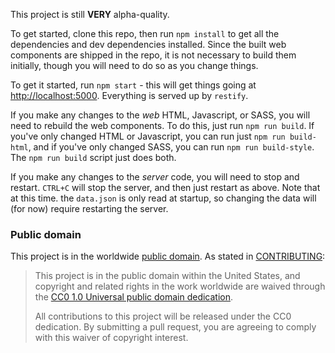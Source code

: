 This project is still **VERY** alpha-quality.

To get started, clone this repo, then run `npm install` to get all the dependencies and dev dependencies installed.  Since the built web components are shipped in the repo, it is not necessary to build them initially, though you will need to do so as you change things.

To get it started, run `npm start` - this will get things going at [http://localhost:5000](http://localhost:5000).  Everything is served up by `restify`.

If you make any changes to the _web_ HTML, Javascript, or SASS, you will need to rebuild the web components.  To do this, just run `npm run build`.  If you've only changed HTML or Javascript, you can run just `npm run build-html`, and if you've only changed SASS, you can run `npm run build-style`.  The `npm run build` script just does both.

If you make any changes to the _server_ code, you will need to stop and restart.  `CTRL+C` will stop the server, and then just restart as above.  Note that at this time. the `data.json` is only read at startup, so changing the data will (for now) require restarting the server.

### Public domain

This project is in the worldwide [public domain](LICENSE.md). As stated in [CONTRIBUTING](CONTRIBUTING.md):

> This project is in the public domain within the United States, and copyright and related rights in the work worldwide are waived through the [CC0 1.0 Universal public domain dedication](https://creativecommons.org/publicdomain/zero/1.0/).
>
> All contributions to this project will be released under the CC0 dedication. By submitting a pull request, you are agreeing to comply with this waiver of copyright interest.
